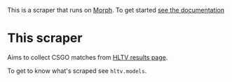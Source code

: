 This is a scraper that runs on [Morph](https://morph.io). To get started [see the documentation](https://morph.io/documentation)

# This scraper
Aims to collect CSGO matches from [HLTV results page](http://hltv.org/results/).

To get to know what's scraped see `hltv.models`.